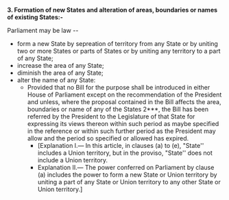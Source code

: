 **3. Formation of new States and alteration of areas, boundaries or names of existing States:-**

Parliament may be law --
- form a new State by sepreation of territory from any State or by uniting two or more States or parts of States or by uniting any territory to a part of any State;
- increase the area of any State;
- diminish the area of any State;
- alter the name of any State:
	- Provided that no Bill for the purpose shall be introduced in either House of Parliament except on the recommendation of the President and unless, where the proposal contained in the Bill affects the area, boundaries or name of any of the States 2\*\*\*, the Bill has been referred by the President to the Legislature of that State for expressing its views thereon within such period as maybe specified in the reference or within such further period as the President may allow and the period so specified or allowed has expired.
		- [Explanation I.— In this article, in clauses (a) to (e), "State'' includes a Union territory, but in the proviso, "State'' does not include a Union territory.
		- Explanation II.— The power conferred on Parliament by clause (a) includes the power to form a new State or Union territory by uniting a part of any State or Union territory to any other State or Union territory.\]